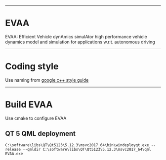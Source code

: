 ***
# EVAA  
EVAA: Efficient Vehicle dynAmics simulAtor
high performance vehicle dynamics model and simulation for applications 
w.r.t. autonomous driving
***
# Coding style  
Use naming from [google c++ style guide](https://google.github.io/styleguide/cppguide.html#Naming)
***
# Build EVAA  
Use cmake to configure EVAA  
## QT 5 QML deployment  
```
C:\software\libs\QT\Qt5123\5.12.3\msvc2017_64\bin\windeployqt.exe --release --qmldir C:\software\libs\QT\Qt5123\5.12.3\msvc2017_64\qml EVAA.exe
```
